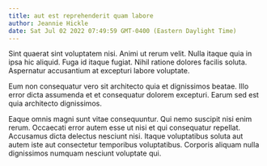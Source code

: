 ```yaml
---
title: aut est reprehenderit quam labore
author: Jeannie Hickle
date: Sat Jul 02 2022 07:49:59 GMT-0400 (Eastern Daylight Time)
---
```

Sint quaerat sint voluptatem nisi. Animi ut rerum velit. Nulla itaque quia in ipsa hic aliquid. Fuga id itaque fugiat. Nihil ratione dolores facilis soluta. Aspernatur accusantium at excepturi labore voluptate.

 Eum non consequatur vero sit architecto quia et dignissimos beatae. Illo error dicta assumenda et et consequatur dolorem excepturi. Earum sed est quia architecto dignissimos.

 Eaque omnis magni sunt vitae consequuntur. Qui nemo suscipit nisi enim rerum. Occaecati error autem esse ut nisi et qui consequatur repellat. Accusamus dicta delectus nesciunt nisi. Itaque voluptatibus soluta aut autem iste aut consectetur temporibus voluptatibus. Corporis aliquam nulla dignissimos numquam nesciunt voluptate qui.